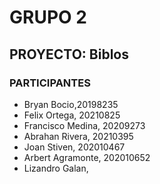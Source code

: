 # GRUPO 2
## PROYECTO: Biblos

### PARTICIPANTES
- Bryan Bocio,20198235
- Felix Ortega, 20210825
- Francisco Medina, 20209273
- Abrahan Rivera, 20210395
- Joan Stiven, 202010467
- Arbert Agramonte, 202010652
- Lizandro Galan, 
